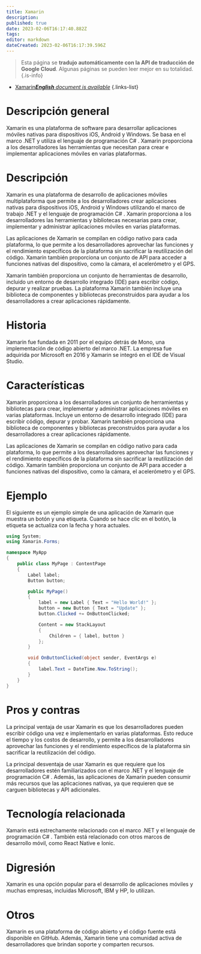 ```yaml
---
title: Xamarin
description: 
published: true
date: 2023-02-06T16:17:40.882Z
tags: 
editor: markdown
dateCreated: 2023-02-06T16:17:39.596Z
---
```


> Esta página se **tradujo automáticamente con la API de traducción de Google Cloud**.
Algunas páginas se pueden leer mejor en su totalidad.{.is-info}



- [Xamarin***English** document is available*](/en/Knowledge-base/Dictionary/xamarin)
{.links-list}


# Descripción general
Xamarin es una plataforma de software para desarrollar aplicaciones móviles nativas para dispositivos iOS, Android y Windows. Se basa en el marco .NET y utiliza el lenguaje de programación C# . Xamarin proporciona a los desarrolladores las herramientas que necesitan para crear e implementar aplicaciones móviles en varias plataformas.

# Descripción
Xamarin es una plataforma de desarrollo de aplicaciones móviles multiplataforma que permite a los desarrolladores crear aplicaciones nativas para dispositivos iOS, Android y Windows utilizando el marco de trabajo .NET y el lenguaje de programación C# . Xamarin proporciona a los desarrolladores las herramientas y bibliotecas necesarias para crear, implementar y administrar aplicaciones móviles en varias plataformas.

Las aplicaciones de Xamarin se compilan en código nativo para cada plataforma, lo que permite a los desarrolladores aprovechar las funciones y el rendimiento específicos de la plataforma sin sacrificar la reutilización del código. Xamarin también proporciona un conjunto de API para acceder a funciones nativas del dispositivo, como la cámara, el acelerómetro y el GPS.

Xamarin también proporciona un conjunto de herramientas de desarrollo, incluido un entorno de desarrollo integrado (IDE) para escribir código, depurar y realizar pruebas. La plataforma Xamarin también incluye una biblioteca de componentes y bibliotecas preconstruidos para ayudar a los desarrolladores a crear aplicaciones rápidamente.

# Historia
Xamarin fue fundada en 2011 por el equipo detrás de Mono, una implementación de código abierto del marco .NET. La empresa fue adquirida por Microsoft en 2016 y Xamarin se integró en el IDE de Visual Studio.

# Características
Xamarin proporciona a los desarrolladores un conjunto de herramientas y bibliotecas para crear, implementar y administrar aplicaciones móviles en varias plataformas. Incluye un entorno de desarrollo integrado (IDE) para escribir código, depurar y probar. Xamarin también proporciona una biblioteca de componentes y bibliotecas preconstruidos para ayudar a los desarrolladores a crear aplicaciones rápidamente.

Las aplicaciones de Xamarin se compilan en código nativo para cada plataforma, lo que permite a los desarrolladores aprovechar las funciones y el rendimiento específicos de la plataforma sin sacrificar la reutilización del código. Xamarin también proporciona un conjunto de API para acceder a funciones nativas del dispositivo, como la cámara, el acelerómetro y el GPS.

# Ejemplo
El siguiente es un ejemplo simple de una aplicación de Xamarin que muestra un botón y una etiqueta. Cuando se hace clic en el botón, la etiqueta se actualiza con la fecha y hora actuales.

```csharp
using System;
using Xamarin.Forms;

namespace MyApp
{
    public class MyPage : ContentPage
    {
        Label label;
        Button button;

        public MyPage()
        {
            label = new Label { Text = "Hello World!" };
            button = new Button { Text = "Update" };
            button.Clicked += OnButtonClicked;

            Content = new StackLayout
            {
                Children = { label, button }
            };
        }

        void OnButtonClicked(object sender, EventArgs e)
        {
            label.Text = DateTime.Now.ToString();
        }
    }
}
```

# Pros y contras
La principal ventaja de usar Xamarin es que los desarrolladores pueden escribir código una vez e implementarlo en varias plataformas. Esto reduce el tiempo y los costos de desarrollo, y permite a los desarrolladores aprovechar las funciones y el rendimiento específicos de la plataforma sin sacrificar la reutilización del código.

La principal desventaja de usar Xamarin es que requiere que los desarrolladores estén familiarizados con el marco .NET y el lenguaje de programación C# . Además, las aplicaciones de Xamarin pueden consumir más recursos que las aplicaciones nativas, ya que requieren que se carguen bibliotecas y API adicionales.

# Tecnología relacionada
Xamarin está estrechamente relacionado con el marco .NET y el lenguaje de programación C# . También está relacionado con otros marcos de desarrollo móvil, como React Native e Ionic.

# Digresión
Xamarin es una opción popular para el desarrollo de aplicaciones móviles y muchas empresas, incluidas Microsoft, IBM y HP, lo utilizan.

# Otros
Xamarin es una plataforma de código abierto y el código fuente está disponible en GitHub. Además, Xamarin tiene una comunidad activa de desarrolladores que brindan soporte y comparten recursos.